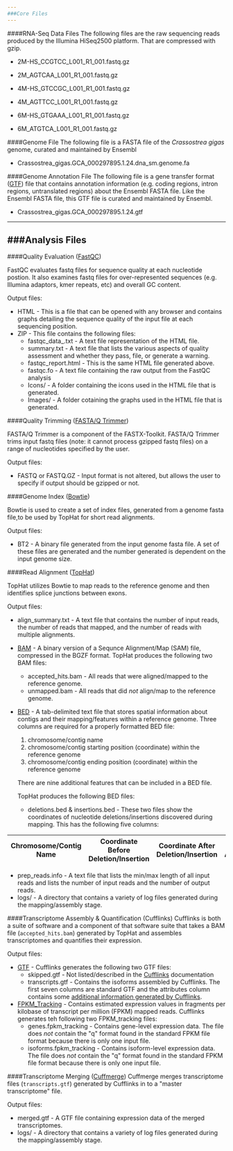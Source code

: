 ```yaml
---
###Core Files
---
```

####RNA-Seq Data Files
The following files are the raw sequencing reads produced by the Illumina HiSeq2500 platform.  That are compressed with gzip.

* 2M-HS_CCGTCC_L001_R1_001.fastq.gz

* 2M_AGTCAA_L001_R1_001.fastq.gz

* 4M-HS_GTCCGC_L001_R1_001.fastq.gz

* 4M_AGTTCC_L001_R1_001.fastq.gz

* 6M-HS_GTGAAA_L001_R1_001.fastq.gz

* 6M_ATGTCA_L001_R1_001.fastq.gz

####Genome File
The following file is a FASTA file of the <em>Crassostrea gigas</em> genome, curated and maintained by Ensembl

* Crassostrea_gigas.GCA_000297895.1.24.dna_sm.genome.fa

####Genome Annotation File
The following file is a gene transfer format ([GTF](http://uswest.ensembl.org/info/website/upload/gff.html?redirect=no)) file that contains annotation information (e.g. coding regions, intron regions, untranslated regions) about the Ensembl FASTA file.  Like the Ensembl FASTA file, this GTF file is curated and maintained by Ensembl.

* Crassostrea_gigas.GCA_000297895.1.24.gtf

---
###Analysis Files
---

####Quality Evaluation ([FastQC](http://www.bioinformatics.babraham.ac.uk/projects/fastqc/))

FastQC evaluates fastq files for sequence quality at each nucleotide postion. It also examines fastq files for over-represented sequences (e.g. Illumina adaptors, kmer repeats, etc) and overall GC content. 

Output files:

* HTML - This is a file that can be opened with any browser and contains graphs detailing the sequence quality of the input file at each sequencing position.
* ZIP - This file contains the following files:
  - fastqc_data_.txt - A text file representation of the HTML file.
  - summary.txt - A text file that lists the various aspects of quality assessment and whether they pass, file, or generate a warning.
  - fastqc_report.html - This is the same HTML file generated above.
  - fastqc.fo - A text file containing the raw output from the FastQC analysis
  - Icons/ - A folder containing the icons used in the HTML file that is generated.
  - Images/ - A folder cotaining the graphs used in the HTML file that is generated.

####Quality Trimming ([FASTA/Q Trimmer](http://hannonlab.cshl.edu/fastx_toolkit/))

FASTA/Q Trimmer is a component of the FASTX-Toolkit. FASTA/Q Trimmer trims input fastq files (note: it cannot process gzipped fastq files) on a range of nucleotides specified by the user.

Output files:

* FASTQ or FASTQ.GZ - Input format is not altered, but allows the user to specify if output should be gzipped or not.

####Genome Index ([Bowtie](http://bowtie-bio.sourceforge.net/))

Bowtie is used to create a set of index files, generated from a genome fasta file,to be used by TopHat for short read alignments.

Output files:
* BT2 - A binary file generated from the input genome fasta file. A set of these files are generated and the number generated is dependent on the input genome size.

####Read Alignment ([TopHat](http://ccb.jhu.edu/software/tophat/index.shtml))

TopHat utilizes Bowtie to map reads to the reference genome and then identifies splice junctions between exons.

Output files:
* align_summary.txt - A text file that contains the number of input reads, the number of reads that mapped, and the number of reads with multiple alignments.
* [BAM](http://samtools.github.io/hts-specs/SAMv1.pdf) - A binary version of a Sequnce Alignment/Map (SAM) file, compressed in the BGZF format. TopHat produces the following two BAM files:
  - accepted_hits.bam - All reads that were aligned/mapped to the reference genome.
  - unmapped.bam - All reads that did <em>not</em> align/map to the reference genome.
* [BED](genome.ucsc.edu/FAQ/FAQformat.html#format1) - A tab-delimited text file that stores spatial information about contigs and their mapping/features within a reference genome. Three columns are required for a properly formatted BED file:
  1. chromosome/contig name
  2. chromosome/contig starting position  (coordinate) within the reference genome
  3. chromosome/contig ending position (coordinate) within the reference genome 

  There are nine additional features that can be included in a BED file. 
  
  TopHat produces the following BED files:
  - deletions.bed & insertions.bed - These two files show the coordinates of nucleotide deletions/insertions discovered during mapping. This has the following five columns:
  
|Chromosome/Contig Name|Coordinate Before Deletion/Insertion|Coordinate After Deletion/Insertion|Contig Annotation|No. Reads Spanning Deletion/Insertion|
|----------------------|--------------------------|-------------------------|-----------------|------------------|

* prep_reads.info - A text file that lists the min/max length of all input reads and lists the number of input reads and the number of output reads.
* logs/ - A directory that contains a variety of log files generated during the mapping/assembly stage.

####Transcriptome Assembly & Quantification (Cufflinks)
Cufflinks is both a suite of software and a component of that software suite that takes a BAM file (```accepted_hits.bam```) generated by TopHat and assembles transcriptomes and quantifies their expression.

Output files:

* [GTF](http://uswest.ensembl.org/info/website/upload/gff.html?redirect=no) - Cufflinks generates the following two GTF files:
  - skipped.gtf - Not listed/described in the [Cufflinks](http://cole-trapnell-lab.github.io/cufflinks/cufflinks/index.html) documentation
  - transcripts.gtf - Contains the isoforms assembled by Cufflinks. The first seven columns are standard GTF and the attributes column contains some [additional information generated by Cufflinks](http://cole-trapnell-lab.github.io/cufflinks/cufflinks/index.html).
* [FPKM_Tracking](http://www.broadinstitute.org/cancer/software/genepattern/gp_guides/file-formats/sections/fpkm_tracking) - Contains estimated expression values in fragments per kilobase of transcript per million (FPKM) mapped reads. Cufflinks generates teh following two FPKM_tracking files:
  - genes.fpkm_tracking - Contains gene-level expression data. The file does <em>not</em> contain the "q" format found in the standard FPKM file format because there is only one input file.
  - isoforms.fpkm_tracking - Contains isoform-level expression data. The file does <em>not</em> contain the "q" format found in the standard FPKM file format because there is only one input file.

 ####Transcriptome Merging ([Cuffmerge](http://cole-trapnell-lab.github.io/cufflinks/cuffmerge/index.html))
 Cuffmerge merges transcriptome files (```transcripts.gtf```) generated by Cufflinks in to a "master transcriptome" file.
 
 Output files:
 
 * merged.gtf - A GTF file containing expression data of the merged transcriptomes.
 * logs/ - A directory that contains a variety of log files generated during the mapping/assembly stage.
  
